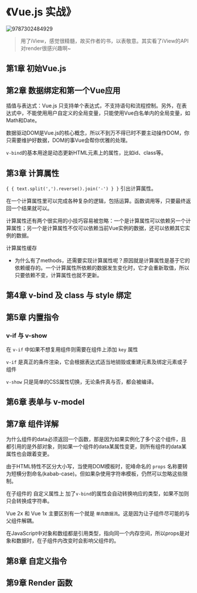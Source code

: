 # 《Vue.js 实战》

![9787302484929](/books/9787302484929.jpg)

> 用了iView，感觉很精髓，故买作者的书，以表敬意。其实看了iView的API对render很感兴趣啊~

## 第1章 初始Vue.js

## 第2章 数据绑定和第一个Vue应用

插值与表达式：Vue.js 只支持单个表达式，不支持语句和流程控制。另外，在表达式中，不能使用用户自定义的全局变量，只能使用Vue白名单内的全局变量，如Math和Date。

数据驱动DOM是Vue.js的核心概念，所以不到万不得已时不要主动操作DOM，你只需要维护好数据，DOM的事Vue会帮你优雅的处理。

`v-bind`的基本用途是动态更新HTML元素上的属性，比如id、class等。

## 第3章 计算属性

`{ { text.split(',').reverse().join('-') } }` 引出计算属性。

在一个计算属性里可以完成各种复杂的逻辑，包括运算。函数调用等，只要最终返回一个结果就可以。

计算属性还有两个很实用的小技巧容易被忽略：一个是计算属性可以依赖另一个计算属性；另一个是计算属性不仅可以依赖当前Vue实例的数据，还可以依赖其它实例的数据。

计算属性缓存

* 为什么有了methods，还需要实现计算属性呢？原因就是计算属性是基于它的依赖缓存的。一个计算属性所依赖的数据发生变化时，它才会重新取值，所以只要依赖不变，计算属性也就不更新。

## 第4章 v-bind 及 class 与 style 绑定

## 第5章 内置指令

### v-if 与 v-show

在 `v-if` 中如果不想复用组件则需要在组件上添加 `key` 属性

`v-if` 是真正的条件渲染，它会根据表达式适当地销毁或重建元素及绑定元素或子组件

`v-show` 只是简单的CSS属性切换，无论条件真与否，都会被编译。

## 第6章 表单与 v-model

## 第7章 组件详解

为什么组件的data必须返回一个函数，那是因为如果实例化了多个这个组件，且都引用的是外部对象，则如果一个组件的data某属性变更，则所有组件的data某属性也会跟着变更。

由于HTML特性不区分大小写，当使用DOM模板时，驼峰命名的 `props` 名称要转为短横分割命名(kabab-case)。但如果杂使用字符串模板，仍然可以忽略这些限制。

在子组件的 自定义属性上 加了`v-bind`的属性会自动转换响应的类型，如果不加则只会转换成字符串。

Vue 2x 和 Vue 1x 主要区别有一个就是 `单向数据流`。这是因为让子组件尽可能的与父组件解耦。

在JavaScript中对象和数组都是引用类型，指向同一个内存空间，所以props是对象和数据时，在子组件内改变时会影响父组件的。

## 第8章 自定义指令

## 第9章 Render 函数
